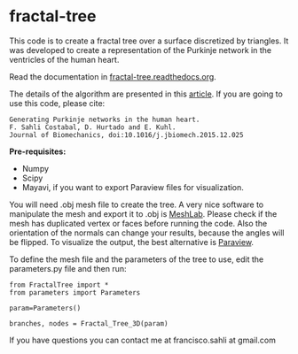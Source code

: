 # fractal-tree

This code is to create a fractal tree over a surface discretized by triangles. It was developed to create a representation of the Purkinje network in the ventricles of the human heart.

Read the documentation in [fractal-tree.readthedocs.org](http://fractal-tree.readthedocs.org/en/latest/). 

The details of the algorithm are presented in this [article](http://www.sciencedirect.com/science/article/pii/S0021929015007332). If you are going to use this code, please cite:

	Generating Purkinje networks in the human heart.
	F. Sahli Costabal, D. Hurtado and E. Kuhl.
	Journal of Biomechanics, doi:10.1016/j.jbiomech.2015.12.025


**Pre-requisites:**

* Numpy
* Scipy
* Mayavi, if you want to export Paraview files for visualization.

You will need .obj mesh file to create the tree. A very nice software to manipulate the mesh and export it to .obj is [MeshLab](http://meshlab.sourceforge.net). Please check if the mesh has duplicated vertex or faces before running the code. Also the orientation of the normals can change your results, because the angles will be flipped. To visualize the output, the best alternative is [Paraview](http://www.paraview.org).

To define the mesh file and the parameters of the tree to use, edit the parameters.py file and then run:

```
from FractalTree import *
from parameters import Parameters

param=Parameters()

branches, nodes = Fractal_Tree_3D(param)
```

If you have questions you can contact me at francisco.sahli  at  gmail.com
